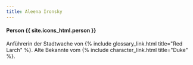 ```yaml
---
title: Aleena Ironsky
---
```


#### Person {{ site.icons_html.person }}

Anführerin der Stadtwache von {% include glossary_link.html title="Red Larch" %}. Alte
Bekannte vom {% include character_link.html title="Duke" %}.
